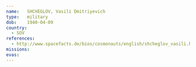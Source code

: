 ```yaml
---
name:	SHCHEGLOV, Vasili Dmitriyevich 
type:	military
dob:	1940-04-09
country:
  - SOV
references:
  - http://www.spacefacts.de/bios/cosmonauts/english/shcheglov_vasili.htm
missions:
evas:
---
```

